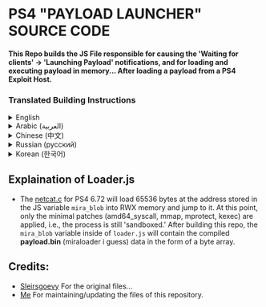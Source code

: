 # PS4 "PAYLOAD LAUNCHER" SOURCE CODE
#### This Repo builds the JS File responsible for causing the 'Waiting for clients' -> 'Launching Payload' notifications, and for loading and executing payload in memory... After loading a payload from a PS4 Exploit Host.

### Translated Building Instructions
<details>
<summary>English</summary>

### Building Instructions
  1. First, ensure you have `gcc`, `yasm`, and `python3` installed.
  2. Once you have these dependencies installed, follow these steps:
     - Build the jbc_loader library using this command: `cd libJBC && make && cd ../`
     - Next, run `make` in the main directory, to build the rest and to create js file.
  3. After executing these two commands **in the specified order**, you will find a file named `loader.js` in the root directory. Simply include this JavaScript file in the Payload Loader ROP chain file on your PS4 web host. `loader.js` is responsible for loading the payload into memory and displaying the "launching payload" message.
</details>
<details>
<summary>Arabic (العربية)</summary>

### تعليمات البناء
  1. أولاً، تأكد من تثبيت `gcc` و `yasm` و `python3`.
  2. بمجرد أن تكون هذه التبعيات مثبتة، اتبع هذه الخطوات:
     - قم ببناء مكتبة jbc_loader باستخدام هذا الأمر: `cd libJBC && make && cd ../`
     - بعد ذلك، قم بتشغيل `make` في الدليل الرئيسي لبناء البقية وإنشاء ملف js.
  3. بعد تنفيذ هاتين الأوامر **بالترتيب المحدد**, ستجد ملفًا يُسمى `loader.js` في الدليل الرئيسي. ببساطة، قم بتضمين هذا الملف الجافا سكريبت في ملف سلسلة ROP لتحميل الحمولة في الذاكرة على مضيف الويب لجهاز PS4 الخاص بك. الملف `loader.js` مسؤول عن تحميل الحمولة في الذاكرة وعرض رسالة "جاري تشغيل الحمولة".
</details>

<details>
<summary>Chinese (中文)</summary>

### 构建说明
  1. 首先，请确保已安装 `gcc`、`yasm` 和 `python3`。
  2. 安装这些依赖项后，请按照以下步骤操作：
     - 使用以下命令构建 jbc_loader 库：`cd libJBC && make && cd ../`
     - 接下来，在主目录中运行 `make`，以构建其余部分并创建 js 文件。
  3. 在按照指定顺序执行这两个命令后，您将在根目录中找到一个名为 `loader.js` 的文件。只需在您的 PS4 web 主机上的 Payload Loader ROP 链文件中包含此 JavaScript 文件即可。`loader.js` 负责将负载加载到内存中并显示 "正在启动负载" 消息。
</details>
<details>
<summary>Russian (русский)</summary>

### Инструкции по сборке
  1. В первую очередь убедитесь, что у вас установлены `gcc`, `yasm` и `python3`.
  2. После установки этих зависимостей следуйте этим шагам:
     - Соберите библиотеку jbc_loader с помощью следующей команды: `cd libJBC && make && cd ../`
     - Затем выполните `make` в основной директории, чтобы собрать остальное и создать файл js.
  3. После выполнения этих двух команд **в указанном порядке**, вы найдете файл с именем `loader.js` в корневом каталоге. Просто включите этот файл JavaScript в файл цепочки ROP загрузчика Payload на вашем веб-хостинге PS4. Файл `loader.js` отвечает за загрузку полезной нагрузки в память и отображение сообщения "Запуск полезной нагрузки".
</details>
<details>
<summary>Korean (한국어)</summary>

### 빌드 지침
  1. 먼저 `gcc`, `yasm`, `python3`이 설치되어 있는지 확인하십시오.
  2. 이러한 종속성이 설치된 경우 다음 단계를 따르십시오:
     - 다음 명령을 사용하여 jbc_loader 라이브러리를 빌드하십시오: `cd libJBC && make && cd ../`
     - 그런 다음 주 디렉토리에서 `make`를 실행하여 나머지를 빌드하고 js 파일을 만듭니다.
  3. 이러한 두 명령을 **지정된 순서대로** 실행한 후 루트 디렉토리에 `loader.js`라는 파일이 나타납니다. 이 JavaScript 파일을 PS4 웹 호스트의 Payload Loader ROP 체인 파일에 포함하기만 하면 됩니다. `loader.js` 파일은 메모리로 페이로드를 로드하고 "페이로드 시작 중" 메시지를 표시하는 역할을 합니다.
</details>

## Explaination of Loader.js
  - The [netcat.c](https://github.com/sleirsgoevy/ps4jb2/blob/16f2e8878d462ba0abc78c04e4055444dcf8aa4a/src/netcat.c) for PS4 6.72 will load 65536 bytes at the address stored in the JS variable `mira_blob` into RWX memory and jump to it. At this point, only the minimal patches (amd64_syscall, mmap, mprotect, kexec) are applied, i.e., the process is still 'sandboxed.' After building this repo, the `mira_blob` variable inside of `loader.js` will contain the compiled **payload.bin** (miraloader i guess) data in the form of a byte array.
## Credits:
- <a href="https://github.com/sleirsgoevy">Sleirsgoevy</a> For the original files...<br>
- <a href="https://github.com/a0zhar">Me</a> For maintaining/updating the files of this repository.
